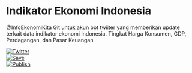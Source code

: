 # Indikator Ekonomi Indonesia
@InfoEkonomiKita
Git untuk akun bot twiiter yang memberikan update terkait data indikator ekonomi Indonesia. 
Tingkat Harga Konsumen, GDP, Perdagangan, dan Pasar Keuangan

[![Twitter](https://github.com/Nr5D/ManajemenData/actions/workflows/save.yml/badge.svg)](https://twitter.com/InfoEkonomiKita)  
[![Save](https://github.com/Nr5D/ManajemenData/actions/workflows/save.yml/badge.svg)](https://github.com/Nr5D/ManajemenData/actions/workflows/save.yml)  
[![Publish](https://github.com/Nr5D/ManajemenData/actions/workflows/publish.yml/badge.svg)](https://github.com/Nr5D/ManajemenData/actions/workflows/publish.yml)
